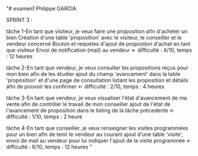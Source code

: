 "# examen1 Philippe GARCIA

SPRINT 3 :

tâche 1-En tant que visiteur, je veux faire une proposition afin d'acheter un bien
	Création d'une table 'proposition' avec le visiteur, le conseiller et le vendeur concerné
	Bouton et requetes d'ajout de propostion d'achat en tant que visiteur
	Envoi de notification (mail) au vendeur
	<- difficulté : 4/10, temps : 12 heures
	
tâche 2-En tant que vendeur, je veux consulter les propositions reçus pour mon bien afin de les étudier
	ajout du champ 'avancement' dans la table 'proposition' et d'une page de consultation listant les proposition et détails afin de pouvoir les confirmer
	<- difficulté : 2/10, temps : 4 heures

tâche 3-En tant que vendeur, je veux visualiser l'état d'avancement de ma vente afin de contrôler le travail de mon conseiller
	ajout de l'état de l'avancement de proposition dans le listing de la tâche précedente
	<- difficulté : 1/10, temps : 2 heure
	
tâche 4-En tant que conseiller, je veux renseigner les visites programmées pour un bien afin de tenir le vendeur au courant
	ajout d'une table 'visite', envoi de mail au vendeur pour lui indiquer l'ajout de la visite programmée
	<- difficulté : 6/10, temps : 12 heures 
" 
